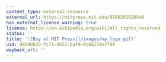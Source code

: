 ```yaml
---
content_type: external-resource
external_url: https://mitpress.mit.edu/9780262526548
has_external_license_warning: true
license: https://en.wikipedia.org/wiki/All_rights_reserved
status: ''
title: '![Buy at MIT Press](/images/mp_logo.gif)'
uid: 9954bb2b-fc71-4b52-baf9-8c66274a7f94
wayback_url: ''
---
```

